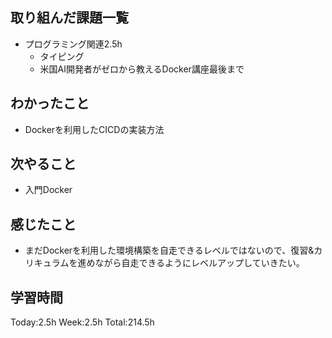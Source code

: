 ## 取り組んだ課題一覧
- プログラミング関連2.5h
    - タイピング
    - 米国AI開発者がゼロから教えるDocker講座最後まで
## わかったこと
- Dockerを利用したCICDの実装方法 
## 次やること
- 入門Docker
## 感じたこと
- まだDockerを利用した環境構築を自走できるレベルではないので、復習&カリキュラムを進めながら自走できるようにレベルアップしていきたい。
## 学習時間
Today:2.5h Week:2.5h Total:214.5h